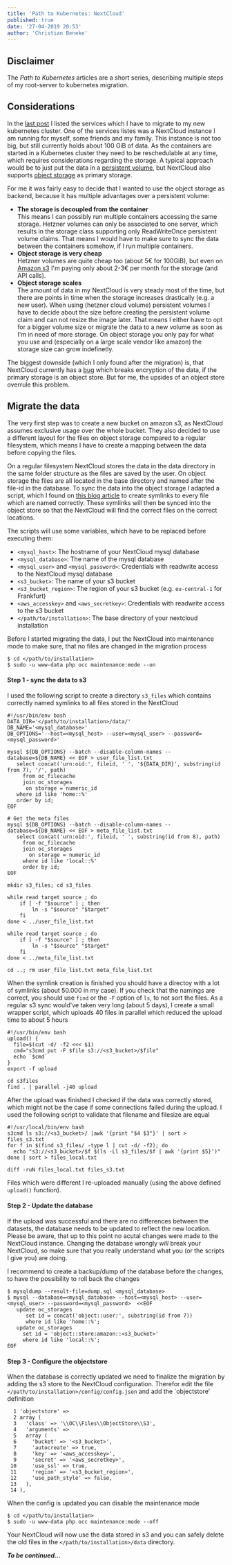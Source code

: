 ```yaml
---
title: 'Path to Kubernetes: NextCloud'
published: true
date: '27-04-2019 20:53'
author: 'Christian Beneke'
---
```


## Disclaimer
The *Path to Kubernetes* articles are a short series, describing multiple steps of my root-server to kubernetes migration.

## Considerations
In the [last post](/blog/path-to-kubernetes-nextcloud) I listed the services which I have to migrate to my new kubernetes cluster. One of the services listes was a NextCloud instance I am running for myself, some friends and my family. This instance is not too big, but still currently holds about 100 GiB of data. As the containers are started in a Kubernetes cluster they need to be reschedulable at any time, which requires considerations regarding the storage. A typical approach would be to just put the data in a [persistent volume](https://kubernetes.io/docs/concepts/storage/persistent-volumes/), but NextCloud also supports [object storage](https://docs.nextcloud.com/server/16/admin_manual/configuration_files/primary_storage.html) as primary storage.

For me it was fairly easy to decide that I wanted to use the object storage as backend, because it has multiple advantages over a persistent volume:
* **The storage is decoupled from the container**  
  This means I can possibly run multiple containers accessing the same storage. Hetzner volumes can only be associated to one server, which results in the storage class supporting only ReadWriteOnce persistent volume claims. That means I would have to make sure to sync the data between the containers somehow, if I run multiple containers.
* **Object storage is very cheap**  
  Hetzner volumes are quite cheap too (about 5€ for 100GiB), but even on [Amazon s3](https://aws.amazon.com/s3/) I'm paying only about 2-3€ per month for the storage (and API calls).
* **Object storage scales**  
  The amount of data in my NextCloud is very steady most of the time, but there are points in time when the storage increases drastically (e.g. a new user). When using (hetzner cloud volume) persistent volumes I have to decide about the size before creating the persistent volume claim and can not resize the image later. That means I either have to opt for a bigger volume size or migrate the data to a new volume as soon as I'm in need of more storage. On object storage you only pay for what you use and (especially on a large scale vendor like amazon) the storage size can grow indefinetly.

The biggest downside (which I only found after the migration) is, that NextCloud currently has a [bug](https://github.com/nextcloud/server/issues/11826) which breaks encryption of the data, if the primary storage is an object store. But for me, the upsides of an object store overrule this problem.


## Migrate the data
The very first step was to create a new bucket on amazon s3, as NextCloud assumes exclusive usage over the whole bucket. They also decided to use a different layout for the files on object storage compared to a regular filesystem, which means I have to create a mapping between the data before copying the files.

On a regular filesystem NextCloud stores the data in the data directory in the same folder structure as the files are saved by the user. On object storage the files are all located in the base directory and named after the file-id in the database. To sync the data into the object storage I adapted a script, which I found on [this blog article](https://pedal.me.uk/migrating-a-nextcloud-instance-to-amazon-s3/) to create symlinks to every file which are named correctly. These symlinks will then be synced into the object store so that the NextCloud will find the correct files on the correct locations.

The scripts will use some variables, which have to be replaced before executing them:
* `<mysql_host>`: The hostname of your NextCloud mysql database
* `<mysql_database>`: The name of the mysql database
* `<mysql_user>` and `<mysql_password>`: Credentials with readwrite access to the NextCloud mysql database
* `<s3_bucket>`: The name of your s3 bucket
* `<s3_bucket_region>`: The region of your s3 bucket (e.g. `eu-central-1` for Frankfurt)
* `<aws_accesskey>` and `<aws_secretkey>`: Credentials with readwrite access to the s3 bucket
* `</path/to/installation>`: The base directory of your nextcloud installation

Before I started migrating the data, I put the NextCloud into maintenance mode to make sure, that no files are changed in the migration process

```
$ cd </path/to/installation>
$ sudo -u www-data php occ maintenance:mode --on
```

#### Step 1 - sync the data to s3
I used the following script to create a directory `s3_files` which contains correctly named symlinks to all files stored in the NextCloud

```
#!/usr/bin/env bash
DATA_DIR='</path/to/installation>/data/'
DB_NAME='<mysql_database>'
DB_OPTIONS='--host=<mysql_host> --user=<mysql_user> --password=<mysql_password>'

mysql ${DB_OPTIONS} --batch --disable-column-names --database=${DB_NAME} << EOF > user_file_list.txt
   select concat('urn:oid:', fileid, ' ', '${DATA_DIR}', substring(id from 7), '/', path)
     from oc_filecache
     join oc_storages
      on storage = numeric_id
   where id like 'home::%'
   order by id;
EOF

# Get the meta files
mysql ${DB_OPTIONS} --batch --disable-column-names --database=${DB_NAME} << EOF > meta_file_list.txt
   select concat('urn:oid:', fileid, ' ', substring(id from 8), path)
     from oc_filecache
     join oc_storages
       on storage = numeric_id
     where id like 'local::%'
     order by id;
EOF

mkdir s3_files; cd s3_files

while read target source ; do
    if [ -f "$source" ] ; then
        ln -s "$source" "$target"
    fi
done < ../user_file_list.txt

while read target source ; do
    if [ -f "$source" ] ; then
        ln -s "$source" "$target"
    fi
done < ../meta_file_list.txt

cd ..; rm user_file_list.txt meta_file_list.txt
```

When the symlink creation is finished you should have a directoy with a lot of symlinks (about 50.000 in my case). If you check that the namings are correct, you should use `find` or the `-F` option of `ls`, to not sort the files. As a regular s3 sync would've taken very long (about 5 days), I create a small wrapper script, which uploads 40 files in parallel which reduced the upload time to about 5 hours

```
#!/usr/bin/env bash
upload() {
  file=$(cut -d/ -f2 <<< $1)
  cmd="s3cmd put -F $file s3://<s3_bucket>/$file"
  echo `$cmd`
}
export -f upload

cd s3files
find . | parallel -j40 upload
```

After the upload was finished I checked if the data was correctly stored, which might not be the case if some connections failed during the upload. I used the following script to validate that filename and filesize are equal

```
#!/usr/local/bin/env bash
s3cmd ls s3://<s3_bucket>/ |awk '{print "$4 $3"}' | sort > files_s3.txt
for f in $(find s3_files/ -type l | cut -d/ -f2); do
  echo "s3://<s3_bucket>/$f $(ls -Ll s3_files/$f | awk '{print $5}')"
done | sort > files_local.txt

diff -ruN files_local.txt files_s3.txt
```

Files which were different I re-uploaded manually (using the above defined `upload()` function).

#### Step 2 - Update the database
If the upload was successful and there are no differences between the datasets, the database needs to be updated to reflect the new location. Please be aware, that up to this point no acutal changes were made to the NextCloud instance. Changing the database wrongly *will* break your NextCloud, so make sure that you really understand what you (or the scripts I give you) are doing.

I recommend to create a backup/dump of the database before the changes, to have the possibility to roll back the changes

```
$ mysqldump --result-file=dump.sql <mysql_database>
$ mysql --database=<mysql_database> --host=<mysql_host> --user=<mysql_user> --password=<mysql_password>  <<EOF
   update oc_storages
      set id = concat('object::user:', substring(id from 7))
      where id like 'home::%';
   update oc_storages
     set id = 'object::store:amazon::<s3_bucket>'
     where id like 'local::%';
EOF
```

#### Step 3 - Configure the objectstore

When the database is correctly updated we need to finalize the migration by adding the s3 store to the NextCloud configuration. Therefor edit the file `</path/to/installation>/config/config.json` and add the `objectstore' definition

```
  1 'objectstore' =>
  2 array (
  3   'class' => '\\OC\\Files\\ObjectStore\\S3',
  4   'arguments' =>
  5   array (
  6     'bucket' => '<s3_bucket>',
  7     'autocreate' => true,
  8     'key' => '<aws_accesskey>',
  9     'secret' => '<aws_secretkey>',
 10     'use_ssl' => true,
 11     'region' => '<s3_bucket_region>',
 12     'use_path_style' => false,
 13   ),
 14 ),
```

When the config is updated you can disable the maintenance mode

```
$ cd </path/to/installation>
$ sudo -u www-data php occ maintenance:mode --off
```

Your NextCloud will now use the data stored in s3 and you can safely delete the old files in the `</path/to/installation>/data` directory.

***To be continued...***